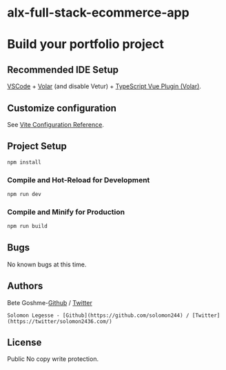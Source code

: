 # alx-full-stack-ecommerce-app
# Build your portfolio project

## Recommended IDE Setup
[VSCode](https://code.visualstudio.com/) + [Volar](https://marketplace.visualstudio.com/items?itemName=Vue.volar) (and disable Vetur) + [TypeScript Vue Plugin (Volar)](https://marketplace.visualstudio.com/items?itemName=Vue.vscode-typescript-vue-plugin).

## Customize configuration

See [Vite Configuration Reference](https://vitejs.dev/config/).

## Project Setup

```sh
npm install
```

### Compile and Hot-Reload for Development

```sh
npm run dev
```

### Compile and Minify for Production

```sh
npm run build
```


## Bugs
No known bugs at this time. 

## Authors
   Bete Goshme-[Github](https://github.com/bete7512) / [Twitter](https://twitter//) 

    Solomon Legesse - [Github](https://github.com/solomon244) / [Twitter](https://twitter/solomon2436.com/)  

## License
Public No copy write protection. 

